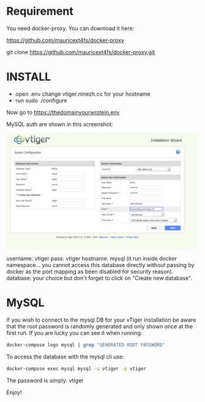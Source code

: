 # Requirement

You need docker-proxy. You can download it here:

https://github.com/mauricext4fs/docker-proxy

git clone https://github.com/mauricext4fs/docker-proxy.git

# INSTALL

- open .env change vtiger.ninezh.cc for your hostname
- run sudo ./configure

Now go to https://thedomainyourwrotein.env

MySQL auth are shown in this screenshot:

<img src="assets/img/setup_screenshot.png">

username: vtiger
pass: vtiger
hostname: mysql (it run inside docker namespace... you cannot access 
	  this database directly without passing by docker as the port
	  mapping as been disabled for security reason).
database: your choice but don't forget to click on "Create new database".

# MySQL

If you wish to connect to the mysql DB for your vTiger installation be aware that the root password 
is randomly generated and only shown once at the first run. If you are lucky you can see it when 
running: 

```sh
docker-compose logs mysql | grep "GENERATED ROOT PASSWORD"
```

To access the database with the mysql cli use:

```sh
docker-compose exec mysql mysql -u vtiger -p vtiger
```
The password is simply: vtiger


Enjoy!
